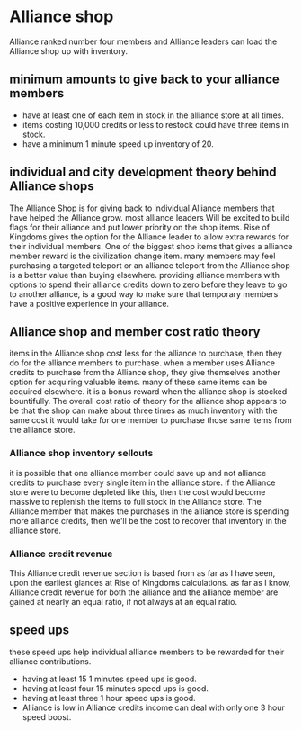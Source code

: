 # Alliance shop
Alliance ranked number four members and Alliance leaders can load the Alliance shop up with inventory.
## minimum amounts to give back to your alliance members
- have at least one of each item in stock in the alliance store at all times.
- items costing 10,000 credits or less to restock could have three items in stock.
- have a minimum 1 minute speed up inventory of 20.
## individual and city development theory behind Alliance shops
The Alliance Shop is for giving back to individual Alliance members that have helped the Alliance grow.
most alliance leaders Will be excited to build flags for their alliance and put lower priority on the shop items.
Rise of Kingdoms gives the option for the Alliance leader to allow extra rewards for their individual members.
One of the biggest shop items that gives a alliance member reward is the civilization change item.
many members may feel purchasing a targeted teleport or an alliance teleport from the Alliance shop is a better value than buying elsewhere.
providing alliance members with options to spend their alliance credits down to zero before they leave to go to another alliance, is a good way to make sure that temporary members have a positive experience in your alliance.
## Alliance shop and member cost ratio theory
items in the Alliance shop cost less for the alliance to purchase, then they do for the alliance members to purchase.
when a member uses Alliance credits to purchase from the Alliance shop, they give themselves another option for acquiring valuable items.
many of these same items can be acquired elsewhere.
it is a bonus reward when the alliance shop is stocked bountifully.
The overall cost ratio of theory for the alliance shop appears to be that the shop can make about three times as much inventory with the same cost it would take for one member to purchase those same items from the alliance store.
### Alliance shop inventory sellouts
it is possible that one alliance member could save up and not alliance credits to purchase every single item in the alliance store.
if the Alliance store were to become depleted like this, then the cost would become massive to replenish the items to full stock in the Alliance store.
The Alliance member that makes the purchases in the alliance store is spending more alliance credits, then we'll be the cost to recover that inventory in the alliance store.
### Alliance credit revenue
This Alliance credit revenue section is based from as far as I have seen, upon the earliest glances at Rise of Kingdoms calculations.
as far as I know, Alliance credit revenue for both the alliance and the alliance member are gained at nearly an equal ratio, if not always at an equal ratio.
## speed ups
these speed ups help individual alliance members to be rewarded for their alliance contributions.
- having at least 15 1 minutes speed ups is good. 
- having at least four 15 minutes speed ups is good.
- having at least three 1 hour speed ups is good. 
- Alliance is low in Alliance credits income can deal with only one 3 hour speed boost.
